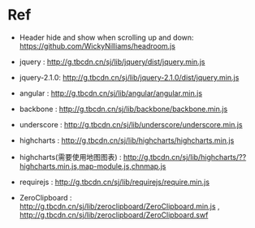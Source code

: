 # Ref

- Header hide and show when scrolling up and down: https://github.com/WickyNilliams/headroom.js



- jquery : http://g.tbcdn.cn/sj/lib/jquery/dist/jquery.min.js
- jquery-2.1.0: http://g.tbcdn.cn/sj/lib/jquery-2.1.0/dist/jquery.min.js
- angular : http://g.tbcdn.cn/sj/lib/angular/angular.min.js
- backbone : http://g.tbcdn.cn/sj/lib/backbone/backbone.min.js
- underscore : http://g.tbcdn.cn/sj/lib/underscore/underscore.min.js
- highcharts : http://g.tbcdn.cn/sj/lib/highcharts/highcharts.min.js
- highcharts(需要使用地图图表) : http://g.tbcdn.cn/sj/lib/highcharts/??highcharts.min.js,map-module.js,chnmap.js
- requirejs : http://g.tbcdn.cn/sj/lib/requirejs/require.min.js
- ZeroClipboard : http://g.tbcdn.cn/sj/lib/zeroclipboard/ZeroClipboard.min.js , http://g.tbcdn.cn/sj/lib/zeroclipboard/ZeroClipboard.swf

